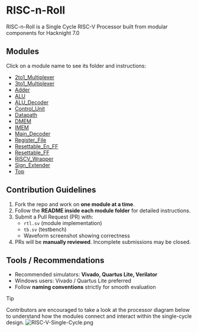 # RISC-n-Roll
RISC-n-Roll is a Single Cycle RISC-V Processor built from modular components for Hacknight 7.0

## Modules

Click on a module name to see its folder and instructions:

- [2to1_Multiplexer](2to1_Multiplexer/)
- [3to1_Multiplexer](3to1_Multiplexer/)
- [Adder](Adder/)
- [ALU](ALU/)
- [ALU_Decoder](ALU_Decoder/)
- [Control_Unit](Control_Unit/)
- [Datapath](Datapath/)
- [DMEM](DMEM/)
- [IMEM](IMEM/)
- [Main_Decoder](Main_Decoder/)
- [Register_File](Register_File/)
- [Resettable_En_FF](Resettable_En_FF/)
- [Resettable_FF](Resettable_FF/)
- [RISCV_Wrapper](RISCV_Wrapper/)
- [Sign_Extender](Sign_Extender/)
- [Top](Top/)

## Contribution Guidelines

1. Fork the repo and work on **one module at a time**.
2. Follow the **README inside each module folder** for detailed instructions.
3. Submit a Pull Request (PR) with:
   - `rtl.sv` (module implementation)
   - `tb.sv` (testbench)
   - Waveform screenshot showing correctness
4. PRs will be **manually reviewed**. Incomplete submissions may be closed.

## Tools / Recommendations

- Recommended simulators: **Vivado, Quartus Lite, Verilator**
- Windows users: Vivado / Quartus Lite preferred
- Follow **naming conventions** strictly for smooth evaluation

> [!TIP]
> Contributors are encouraged to take a look at the processor diagram below to understand how the modules connect and interact within the single-cycle design.
> ![RISC-V-Single-Cycle.png](https://i.postimg.cc/8C61F1RQ/RISC-V-Single-Cycle.png)